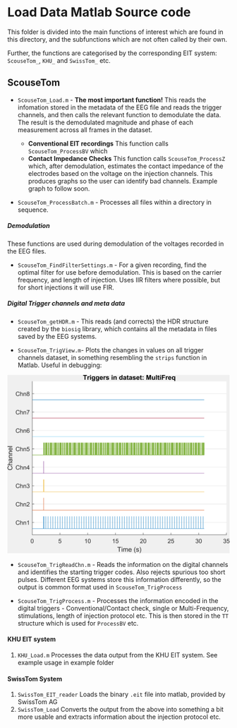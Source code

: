 # Load Data Matlab Source code
This folder is divided into the main functions of interest which are found in this directory, and the subfunctions which are not often called by their own.

Further, the functions are categorised by the corresponding EIT system: `ScouseTom_`, `KHU_` and `SwissTom_` etc.

## ScouseTom

-   `ScouseTom_Load.m` - **The most important function!** This reads the infomation stored in the metadata of the EEG file and reads the trigger channels, and then calls the relevant function to demodulate the data. The result is the demodulated magnitude and phase of each measurement across all frames in the dataset.
      - **Conventional EIT recordings** This function calls `ScouseTom_ProcessBV` which
      - **Contact Impedance Checks** This function calls `ScouseTom_ProcessZ` which, after demodulation, estimates the contact impedance of the electrodes based on the voltage on the injection channels. This produces graphs so the user can identify bad channels.
      Example graph to follow soon.


-   `ScouseTom_ProcessBatch.m` - Processes all files within a directory in sequence.  

##### Demodulation
These functions are used during demodulation of the voltages recorded in the EEG files.

-   `ScouseTom_FindFilterSettings.m` - For a given recording, find the optimal filter for use before demodulation. This is based on the carrier frequency, and length of injection. Uses IIR filters where possible, but for short injections it will use FIR.


##### Digital Trigger channels and meta data

-   `ScouseTom_getHDR.m` - This reads (and corrects) the HDR structure created by the `biosig` library, which contains all the metadata in files saved by the EEG systems.

-   `ScouseTom_TrigView.m`- Plots the changes in values on all trigger channels dataset, in something resembling the `strips` function in Matlab. Useful in debugging:

![Trig view example](https://raw.githubusercontent.com/EIT-team/Load_data/master/resources/example_figures/ex_trigview.png)

-   `ScouseTom_TrigReadChn.m` - Reads the information on the digital channels and identifies the starting trigger codes. Also rejects spurious too short pulses. Different EEG systems store this information differently, so the output is common format used in `ScouseTom_TrigProcess`

-   `ScouseTom_TrigProcess.m` - Processes the information encoded in the digital triggers - Conventional/Contact check, single or Multi-Frequency, stimulations, length of injection protocol etc. This is then stored in the `TT` structure which is used for `ProcessBV` etc.














#### KHU EIT system
1.  `KHU_Load.m` Processes the data output from the KHU EIT system. See example usage in example folder

#### SwissTom System
1.  `SwissTom_EIT_reader` Loads the binary `.eit` file into matlab, provided by SwissTom AG
2.  `SwissTom_Load` Converts the output from the above into something a bit more usable and extracts information about the injection protocol etc.
